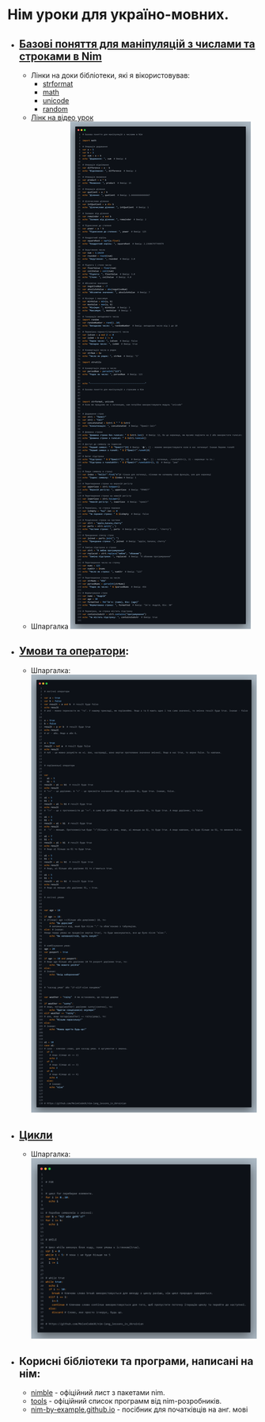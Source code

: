# Нім уроки для україно-мовних.

- ## [Базові поняття для маніпуляцій з числами та строками в Nim](Базові_поняття_для_маніпуляцій_з_числами_та_строками_в_Nim/Базові_поняття_для_маніпуляцій_з_числами_та_строками_в_Nim.nim)
  - Лінки на доки бібліотеки, які я вікористовував:
    - [strformat](https://nim-lang.org/docs/strformat.html)
    - [math](https://nim-lang.org/docs/math.html)
    - [unicode](https://nim-lang.org/docs/unicode.html)
    - [random](https://nim-lang.org/docs/random.html)
  - [Лінк на відео урок](https://youtu.be/Jkoh39xRcs4)
  - Шпаргалка
    ![Шпаргалка](<Базові_поняття_для_маніпуляцій_з_числами_та_строками_в_Nim/(Шпаргалка)Базові_поняття_для_маніпуляцій_з_числами_та_строками_в_Nim(Шпаргалка).png>)
- ## [Умови та оператори](умови_та_оператори/умови_та_оператори.nim):
  - Шпаргалка:
    ![Шпаргалка](<умови_та_оператори/(Шпаргалка)умови_та_оператори(Шпаргалка).png>)
- ## [Цикли](/цикли/базові_цикли.nim)
  - Шпаргалка:
    ![Шпаргалка](<цикли/(шпаргалка)цикли(шпаргалка).png>)
- ## Корисні бібліотеки та програми, написані на нім:
  - [nimble](https://nimble.directory) - офіційний лист з пакетами nim.
  - [tools](https://nim-lang.org/docs/tools.html) - офіційний список программ від nim-розробників.
  - [nim-by-example.github.io](https://nim-by-example.github.io/) - посібник для початківців на анг. мові
